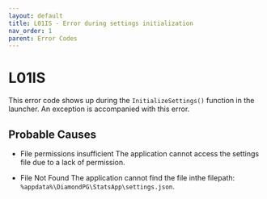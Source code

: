 ```yaml
---
layout: default
title: L01IS - Error during settings initialization
nav_order: 1
parent: Error Codes
---
```


# L01IS

This error code shows up during the `InitializeSettings()` function in the launcher. An exception is accompanied with this error.

## Probable Causes

- File permissions insufficient
The application cannot access the settings file due to a lack of permission.

- File Not Found
The application cannot find the file inthe filepath: `%appdata%\DiamondPG\StatsApp\settings.json`.
